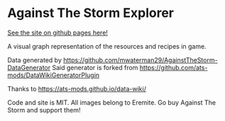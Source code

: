 # Against The Storm Explorer

[See the site on github pages here!](https://mwaterman29.github.io/AgainstTheStormExplorer-site/)

A visual graph representation of the resources and recipes in game.

Data generated by https://github.com/mwaterman29/AgainstTheStorm-DataGenerator
Said generator is forked from https://github.com/ats-mods/DataWikiGeneratorPlugin

Thanks to https://ats-mods.github.io/data-wiki/

Code and site is MIT.
All images belong to Eremite. Go buy Against The Storm and support them!